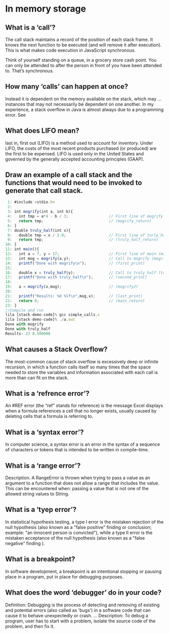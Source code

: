 # In memory storage

## What is a ‘call’?


The call stack maintains a record of the position of each stack frame. It knows the next function to be executed (and will remove it after execution). This is what makes code execution in JavaScript synchronous.

Think of yourself standing on a queue, in a grocery store cash point. You can only be attended to after the person in front of you have been attended to. That’s synchronous.

## How many ‘calls’ can happen at once?

Instead it is dependent on the memory available on the stack, which may ... instances that may not necessarily be dependent on one another.
In my experience, a stack overflow in Java is almost always due to a programming error. See 

## What does LIFO mean?

last in, first out (LIFO) is a method used to account for inventory. Under LIFO, the costs of the most recent products purchased (or produced) are the first to be expensed. LIFO is used only in the United States and governed by the generally accepted accounting principles (GAAP).


## Draw an example of a call stack and the functions that would need to be invoked to generate that call stack.

```javascript
 1: #include <stdio.h> 
 2: 
 3: int mogrify(int a, int b){
 4:   int tmp = a*4 - b / 3;                  // First line of mogrify (mogrify)
 5:   return tmp;                             // (mogrify_return)
 6: }
 7: double truly_half(int x){
 8:   double tmp = x / 2.0;                   // First line of turly_half (truly_half)
 9:   return tmp;                             // (truly_half_return)
10: }
11: int main(){
12:   int a = 7, y = 17;                      // First line of main (main)
13:   int mog = mogrify(a,y);                 // Call to mogrify (mogrify_call)
14:   printf("Done with mogrify\n");          // (first_print)
15: 
16:   double x = truly_half(y);               // Call to truly_half (truly_half_call)
17:   printf("Done with truly_half\n");       // (second_print)
18: 
19:   a = mogrify(x,mog);                     // (mogrify2)
20: 
21:   printf("Results: %d %lf\n",mog,x);      // (last_print)
22:   return 0;                               // (main_return)
23: }
//Compile and run
lila [stack-demo-code]% gcc simple_calls.c
lila [stack-demo-code]% ./a.out
Done with mogrify
Done with truly_half
Results: 23 8.500000
```
## What causes a Stack Overflow?

The most-common cause of stack overflow is excessively deep or infinite recursion, in which a function calls itself so many times that the space needed to store the variables and information associated with each call is more than can fit on the stack.

## What is a ‘refrence error’?

An #REF error (the “ref” stands for reference) is the message Excel displays when a formula references a cell that no longer exists, usually caused by deleting cells that a formula is referring to.


## What is a ‘syntax error’?


In computer science, a syntax error is an error in the syntax of a sequence of characters or tokens that is intended to be written in compile-time.

## What is a ‘range error’?

Description. A RangeError is thrown when trying to pass a value as an argument to a function that does not allow a range that includes the value. This can be encountered when: passing a value that is not one of the allowed string values to String.

## What is a ‘tyep error’?

In statistical hypothesis testing, a type I error is the mistaken rejection of the null hypothesis (also known as a "false positive" finding or conclusion; example: "an innocent person is convicted"), while a type II error is the mistaken acceptance of the null hypothesis (also known as a "false negative" finding ).

## What is a breakpoint?

 In software development, a breakpoint is an intentional stopping or pausing place in a program, put in place for debugging purposes.

## What does the word ‘debugger’ do in your code?


Definition: Debugging is the process of detecting and removing of existing and potential errors (also called as 'bugs') in a software code that can cause it to behave unexpectedly or crash. ... Description: To debug a program, user has to start with a problem, isolate the source code of the problem, and then fix it.